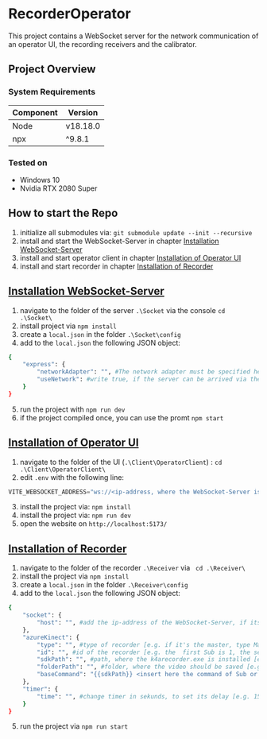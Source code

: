 # RecorderOperator
This project contains a WebSocket server for the network communication of an operator UI, the recording receivers and the calibrator.

## Project Overview

### System Requirements
| Component   | Version   |
|-------------|-----------|
| Node      | v18.18.0      |
| npx      | ^9.8.1     |

### Tested on
- Windows 10
- Nvidia RTX 2080 Super

## How to start the Repo
1. initialize all submodules via: ```git submodule update --init --recursive```
2. install and start the WebSocket-Server in chapter [Installation WebSocket-Server](WSS)
3. install and start operator client in chapter [Installation of Operator UI](operator)
4. install and start recorder in chapter [Installation of Recorder](recorder)

## [Installation WebSocket-Server](WSS)
1. navigate to the folder of the server ```.\Socket``` via the console ```cd .\Socket\```
2. install project via ```npm install```
3. create a ```local.json``` in the folder ```.\Socket\config```
4. add to the ```local.json``` the following JSON object:
```bash
{
    "express": {
        "networkAdapter": "", #The network adapter must be specified here, e.g. WLAN, so that the WebSocket server can be reached via the IP address of your device, which the network has assigned to your device.
        "useNetwork": #write true, if the server can be arrived via the network. false, if it's on your local device
    }
}
```
5. run the project with ```npm run dev```
6. if the project compiled once, you can use the promt ```npm start```

## [Installation of Operator UI](operator)
1. navigate to the folder of the UI (```.\Client\OperatorClient```) : ```cd .\Client\OperatorClient\```
2. edit ```.env``` with the following line:
```typescript
VITE_WEBSOCKET_ADDRESS="ws://<ip-address, where the WebSocket-Server is available>:8080"
```
3. install the project via: ```npm install```
4. install the project via: ```npm run dev```
5. open the website on ```http://localhost:5173/```


## [Installation of Recorder](recorder)
1. navigate to the folder of the recorder ```.\Receiver``` via ``` cd .\Receiver\```
2. install the project via ```npm install```
3. create a ```local.json``` in the folder ```.\Receiver\config```
4. add to the ```local.json``` the following JSON object:
```bash
{
    "socket": {
        "host": "", #add the ip-address of the WebSocket-Server, if its running locally type localhost
    },
    "azureKinect": {
        "type": "", #type of recorder [e.g. if it's the master, type Master, if it's a Sub, type Sub]
        "id": "", #id of the recorder [e.g. the  first Sub is 1, the second Sub is 2, Master has id 0]
        "sdkPath": "", #path, where the k4arecorder.exe is installed [e.g. C:/Program Files/Azure Kinect SDK v1.4.1/tools/k4arecorder.exe]
        "folderPath": "", #folder, where the video should be saved [e.g. C:/Users/nicka/OneDrive/Desktop/Test]
        "baseCommand": "{{sdkPath}} <insert here the command of Sub or Master recording (the commands are stored in Notion) (e.g. --device 0 --external-sync master --imu OFF -c 1080p -d NFOV_2X2BINNED -r 30 -l 10)> </insert> {{folderPath}}/{{fileName}}.mkv" #copy it, but add the command inside the <> brackets 
    },
    "timer": {
        "time": "", #change timer in sekunds, to set its delay [e.g. 15]
    }
}
```
5. run the project via ```npm run start```
